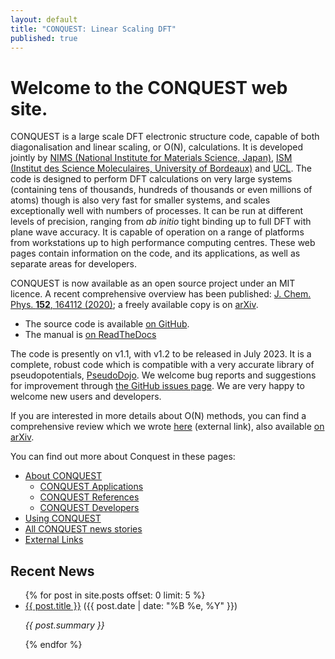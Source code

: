 ```yaml
---
layout: default
title: "CONQUEST: Linear Scaling DFT"
published: true
---
```

# Welcome to the CONQUEST web site.

CONQUEST is a large scale DFT electronic structure code, capable of
both diagonalisation and linear scaling, or O(N), calculations.  It is
developed jointly by [NIMS (National Institute for Materials Science,
Japan)](http://www.nims.go.jp), [ISM (Institut des Science
Moleculaires, University of
Bordeaux)](https://www.ism.u-bordeaux.fr/?lang=en) and
[UCL](http://www.ucl.ac.uk). The code is designed to perform DFT
calculations on very large systems (containing tens of thousands,
hundreds of thousands or even millions of atoms) though is also
very fast for smaller systems, and scales exceptionally well with
numbers of processes. It can be run at
different levels of precision, ranging from *ab initio* tight binding
up to full DFT with plane wave accuracy. It is capable of operation on
a range of platforms from workstations up to high performance
computing centres. These web pages contain information on the code,
and its applications, as well as separate areas for developers.

CONQUEST is now available as an open source project under an MIT
licence.  A recent comprehensive overview has been published:
[J. Chem. Phys. **152**, 164112 (2020)](https://doi.org/10.1063/5.0005074);
a freely available copy is on [arXiv](https://arxiv.org/abs/2002.07704). 

* The source code is available [on GitHub](https://github.com/OrderN/CONQUEST-release). 
* The manual is [on ReadTheDocs](https://conquest.readthedocs.io/)

The code is presently on v1.1, with v1.2 to be released in July 2023.
It is a complete, robust code which is compatible with a very accurate
library of pseudopotentials,
[PseudoDojo](http://http://www.pseudo-dojo.org).  We welcome bug
reports and suggestions for improvement through [the GitHub issues
page](https://github.com/OrderN/CONQUEST-release/issues).  We are very
happy to welcome new users and developers.

If you are interested in more details about O(N) methods,
you can find a comprehensive review which we wrote
[here](http://stacks.iop.org/0034-4885/75/i=3/a=036503) (external
link), also available [on arXiv](https://arxiv.org/abs/1108.5976). 

You can find out more about Conquest in these pages:

* [About CONQUEST](/about.html)
   * [CONQUEST Applications](/applications.html)
   * [CONQUEST References](/references.html)
   * [CONQUEST Developers](/developers.html)
* [Using CONQUEST](/using.html)
* [All CONQUEST news stories](/news.html)
* [External Links](/links.html)

## Recent News
<ul>
  {% for post in site.posts offset: 0 limit: 5 %}
    <li><a href="{{ post.url }}">{{ post.title }}</a> ({{ post.date | date: "%B %e, %Y" }})
    <p>
      <i>{{ post.summary }}</i>
    </p>
    </li>
  {% endfor %}
</ul>
